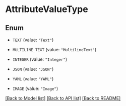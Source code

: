 # AttributeValueType

## Enum


* `TEXT` (value: `"Text"`)

* `MULTILINE_TEXT` (value: `"MultilineText"`)

* `INTEGER` (value: `"Integer"`)

* `JSON` (value: `"JSON"`)

* `YAML` (value: `"YAML"`)

* `IMAGE` (value: `"Image"`)


[[Back to Model list]](../README.md#documentation-for-models) [[Back to API list]](../README.md#documentation-for-api-endpoints) [[Back to README]](../README.md)


